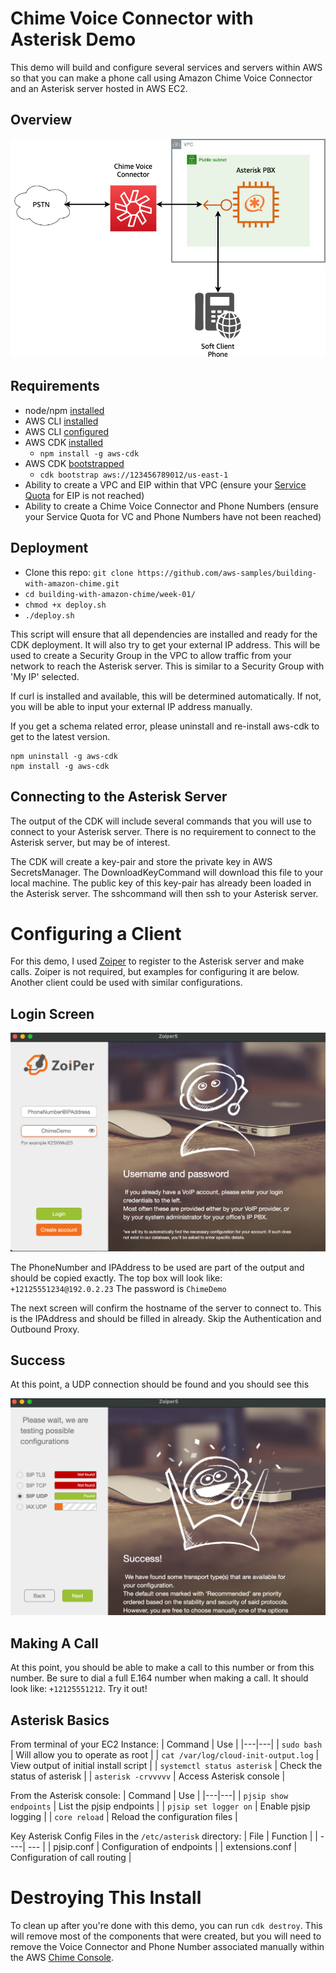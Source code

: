 # Chime Voice Connector with Asterisk Demo

This demo will build and configure several services and servers within AWS so that you can make a phone call using Amazon Chime Voice Connector and an Asterisk server hosted in AWS EC2.  
## Overview

![Diagram](images/Week-01-Diagram.png)

## Requirements
- node/npm [installed](https://www.npmjs.com/get-npm)
- AWS CLI [installed](https://docs.aws.amazon.com/cli/latest/userguide/install-cliv2.html)
- AWS CLI [configured](https://docs.aws.amazon.com/cli/latest/userguide/cli-configure-quickstart.html)
- AWS CDK [installed](https://docs.aws.amazon.com/cdk/latest/guide/getting_started.html#getting_started_install)
  - `npm install -g aws-cdk`
- AWS CDK [bootstrapped](https://docs.aws.amazon.com/cdk/latest/guide/bootstrapping.html)
  - `cdk bootstrap aws://123456789012/us-east-1`
- Ability to create a VPC and EIP within that VPC (ensure your [Service Quota](https://console.aws.amazon.com/servicequotas/) for EIP is not reached)
- Ability to create a Chime Voice Connector and Phone Numbers (ensure your Service Quota for VC and Phone Numbers have not been reached)
  
## Deployment

- Clone this repo: `git clone https://github.com/aws-samples/building-with-amazon-chime.git`
- `cd building-with-amazon-chime/week-01/`
- `chmod +x deploy.sh`
- `./deploy.sh`

This script will ensure that all dependencies are installed and ready for the CDK deployment.  It will also try to get your external IP address.  This will be used to create a Security Group in the VPC to allow traffic from your network to reach the Asterisk server.  This is similar to a Security Group with 'My IP' selected.

If curl is installed and available, this will be determined automatically.  If not, you will be able to input your external IP address manually.

If you get a schema related error, please uninstall and re-install aws-cdk to get to the latest version.  
```
npm uninstall -g aws-cdk
npm install -g aws-cdk
```

## Connecting to the Asterisk Server

The output of the CDK will include several commands that you will use to connect to your Asterisk server.  There is no requirement to connect to the Asterisk server, but may be of interest.  

The CDK will create a key-pair and store the private key in AWS SecretsManager.  The DownloadKeyCommand will download this file to your local machine.  The public key of this key-pair has already been loaded in the Asterisk server.  The sshcommand will then ssh to your Asterisk server.  

# Configuring a Client

For this demo, I used [Zoiper](https://www.zoiper.com/) to register to the Asterisk server and make calls.  Zoiper is not required, but examples for configuring it are below.  Another client could be used with similar configurations.

## Login Screen
![Login Screen](images/ZoiperConfig_Login.png)

The PhoneNumber and IPAddress to be used are part of the output and should be copied exactly.  The top box will look like: `+12125551234@192.0.2.23` The password is `ChimeDemo`

The next screen will confirm the hostname of the server to connect to.  This is the IPAddress and should be filled in already.  Skip the Authentication and Outbound Proxy.  

## Success

At this point, a UDP connection should be found and you should see this

![Success](images/ZoiperConfig_Success.png)

## Making A Call

At this point, you should be able to make a call to this number or from this number.  Be sure to dial a full E.164 number when making a call.  It should look like: `+12125551212`.  Try it out!

## Asterisk Basics

From terminal of your EC2 Instance:
| Command | Use  | 
|---|---|
|  `sudo bash`  | Will allow you to operate as root  | 
| `cat /var/log/cloud-init-output.log` | View output of initial install script |
| `systemctl status asterisk`  | Check the status of asterisk  |
| `asterisk -crvvvvv` | Access Asterisk console |

From the Asterisk console:
| Command | Use  | 
|---|---|
| `pjsip show endpoints` | List the pjsip endpoints |
| `pjsip set logger on` | Enable pjsip logging |
| `core reload` | Reload the configuration files |

Key Asterisk Config Files in the `/etc/asterisk` directory:
| File | Function |
| ----| --- |
| pjsip.conf | Configuration of endpoints |
| extensions.conf | Configuration of call routing |

# Destroying This Install

To clean up after you're done with this demo, you can run `cdk destroy`.  This will remove most of the components that were created, but you will need to remove the Voice Connector and Phone Number associated manually within the AWS [Chime Console](https://console.chime.aws.amazon.com/).


